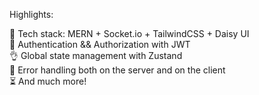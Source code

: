Highlights:

🌟 Tech stack: MERN + Socket.io + TailwindCSS + Daisy UI <br>
🎃 Authentication && Authorization with JWT<br>
👌 Global state management with Zustand<br>
🐞 Error handling both on the server and on the client<br>
⏳ And much more!
